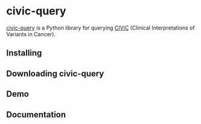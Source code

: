 # civic-query

[civic-query](https://github.com/ETH-NEXUS/civic-query) is a Python library for querying [CIViC](https://civicdb.org/home) (Clinical Interpretations of Variants in Cancer).

## Installing

## Downloading civic-query

## Demo

## Documentation
